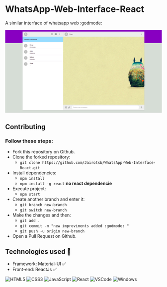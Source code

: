 # WhatsApp-Web-Interface-React
   A similar interface of whatsapp web :godmode:

<img src="images/interface1.0.1.png"/>

## Contributing 

### Follow these steps:

- Fork this repository on Github.
- Clone the forked repository:
  - `git clone https://github.com/Jairotsb/WhatsApp-Web-Interface-React.git`
- Install dependencies: 
  - `npm install`
  - `npm install -g react` **no react dependencie**
- Execute project: 
  - `npm start`
- Create another branch and enter it:
  - `git branch new-branch`
  - `git switch new-branch`
- Make the changes and then:
  - `git add .`
  - `git commit -m "new improviments added :godmode: "`
  - `git push -u origin new-branch`
- Open a Pull Request on Github.

## Technologies used :memo:

 - Framework: Material-UI :white_check_mark:
 - Front-end: ReactJs :white_check_mark:

    
  ![HTML5](https://img.shields.io/badge/-HTML5-E34F26?style=flat-square&logo=html5&logoColor=white)
  ![CSS3](https://img.shields.io/badge/-CSS3-549FDE?style=flat-square&logo=css3&logoColor=white)
  ![JavaScript](https://img.shields.io/badge/-JavaScript-F7B93E?style=flat-square&logo=javascript&logoColor=fff)
  ![React](https://img.shields.io/badge/-React.js-45b8d8?style=flat-square&logo=react&logoColor=white)
  ![VSCode](https://img.shields.io/badge/-VSCode-0085D1?style=flat-square&logo=visual-studio-code&logoColor=white)
  ![Windows](https://img.shields.io/badge/-Windows-00ADEF?style=flat-square&logo=windows&logoColor=white)
  
   
